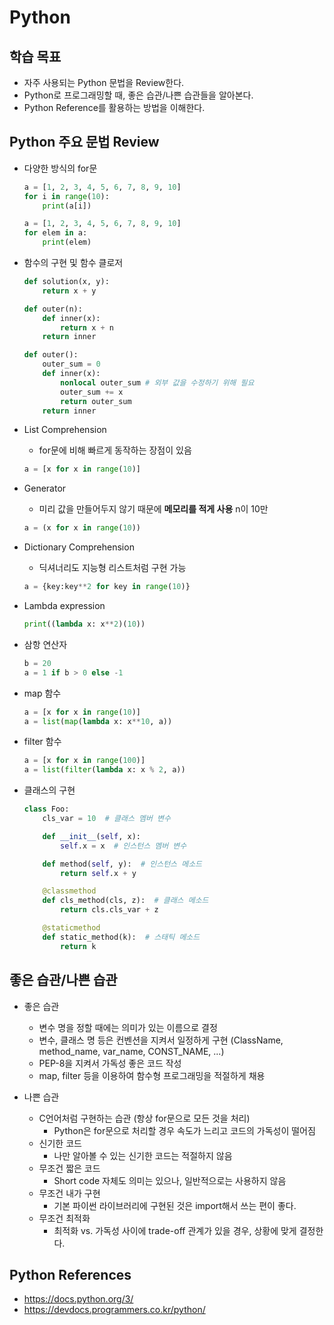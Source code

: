 # Python

## 학습 목표

- 자주 사용되는 Python 문법을 Review한다.
- Python로 프로그래밍할 때, 좋은 습관/나쁜 습관들을 알아본다.
- Python Reference를 활용하는 방법을 이해한다.

## Python 주요 문법 Review

- 다양한 방식의 for문

  ```python
  a = [1, 2, 3, 4, 5, 6, 7, 8, 9, 10]
  for i in range(10):
      print(a[i])
  ```

  ```python
  a = [1, 2, 3, 4, 5, 6, 7, 8, 9, 10]
  for elem in a:
      print(elem)
  ```

- 함수의 구현 및 함수 클로저

  ```python
  def solution(x, y):
      return x + y
  ```

  ```python
  def outer(n):
      def inner(x):
          return x + n
      return inner
  ```

  ```python
  def outer():
      outer_sum = 0
      def inner(x):
          nonlocal outer_sum # 외부 값을 수정하기 위해 필요
          outer_sum += x
          return outer_sum
      return inner
  ```

- List Comprehension
  - for문에 비해 빠르게 동작하는 장점이 있음

  ```python
  a = [x for x in range(10)]
  ```

- Generator
  - 미리 값을 만들어두지 않기 때문에 **메모리를 적게 사용** n이 10만

  ```python
  a = (x for x in range(10))
  ```

- Dictionary Comprehension
  - 딕셔너리도 지능형 리스트처럼 구현 가능

  ```python
  a = {key:key**2 for key in range(10)}
  ```

- Lambda expression

  ```python
  print((lambda x: x**2)(10))
  ```

- 삼항 연산자

  ```python
  b = 20
  a = 1 if b > 0 else -1
  ```

- map 함수

  ```python
  a = [x for x in range(10)]
  a = list(map(lambda x: x**10, a))
  ```

- filter 함수

  ```python
  a = [x for x in range(100)]
  a = list(filter(lambda x: x % 2, a))
  ```

- 클래스의 구현

  ```python
  class Foo:
      cls_var = 10  # 클래스 멤버 변수

      def __init__(self, x):
          self.x = x  # 인스턴스 멤버 변수

      def method(self, y):  # 인스턴스 메소드
          return self.x + y

      @classmethod
      def cls_method(cls, z):  # 클래스 메소드
          return cls.cls_var + z

      @staticmethod
      def static_method(k):  # 스태틱 메소드
          return k
  ```

## 좋은 습관/나쁜 습관

- 좋은 습관
  - 변수 명을 정할 때에는 의미가 있는 이름으로 결정
  - 변수, 클래스 명 등은 컨벤션을 지켜서 일정하게 구현 (ClassName, method_name, var_name, CONST_NAME, ...)
  - PEP-8을 지켜서 가독성 좋은 코드 작성
  - map, filter 등을 이용하여 함수형 프로그래밍을 적절하게 채용

- 나쁜 습관
  - C언어처럼 구현하는 습관 (항상 for문으로 모든 것을 처리)
    - Python은 for문으로 처리할 경우 속도가 느리고 코드의 가독성이 떨어짐
  - 신기한 코드
    - 나만 알아볼 수 있는 신기한 코드는 적절하지 않음
  - 무조건 짧은 코드
    - Short code 자체도 의미는 있으나, 일반적으로는 사용하지 않음
  - 무조건 내가 구현
    - 기본 파이썬 라이브러리에 구현된 것은 import해서 쓰는 편이 좋다.
  - 무조건 최적화
    - 최적화 vs. 가독성 사이에 trade-off 관계가 있을 경우, 상황에 맞게 결정한다.

## Python References

- <https://docs.python.org/3/>
- <https://devdocs.programmers.co.kr/python/>
